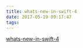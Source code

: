 ```yaml
---
title: whats-new-in-swift-4
date: 2017-05-19 09:17:47
tags:
---
```

[whats-new-in-swift-4](https://github.com/ole/whats-new-in-swift-4)